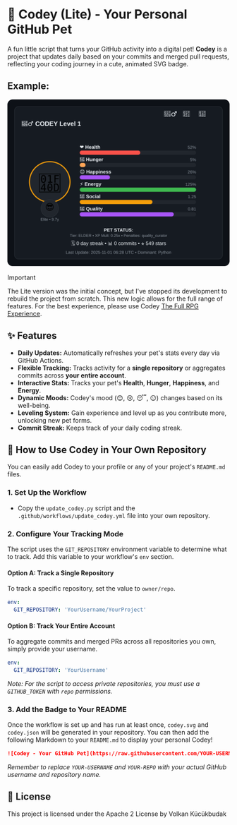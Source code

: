# 🐾 Codey (Lite) - Your Personal GitHub Pet

A fun little script that turns your GitHub activity into a digital pet! **Codey** is a project that updates daily based on your commits and merged pull requests, reflecting your coding journey in a cute, animated SVG badge.

## Example: 
![Codey - Your GitHub Pet](https://raw.githubusercontent.com/VolkanSah/Codey/main/codey.svg)


> [!IMPORTANT]
> The Lite version was the initial concept, but I've stopped its development to rebuild the project from scratch. This new logic allows for the full range of features.
> For the best experience, please use Codey [The Full RPG Experience](https://github.com/VolkanSah/Codey/tree/v.2).

## ✨ Features

* **Daily Updates:** Automatically refreshes your pet's stats every day via GitHub Actions.
* **Flexible Tracking:** Tracks activity for a **single repository** or aggregates commits across **your entire account**.
* **Interactive Stats:** Tracks your pet's **Health**, **Hunger**, **Happiness**, and **Energy**.
* **Dynamic Moods:** Codey's mood (😊, 😢, 😴, 😐) changes based on its well-being.
* **Leveling System:** Gain experience and level up as you contribute more, unlocking new pet forms.
* **Commit Streak:** Keeps track of your daily coding streak.



## 🚀 How to Use Codey in Your Own Repository

You can easily add Codey to your profile or any of your project's `README.md` files.

### 1. Set Up the Workflow

* Copy the `update_codey.py` script and the `.github/workflows/update_codey.yml` file into your own repository.

### 2. Configure Your Tracking Mode

The script uses the `GIT_REPOSITORY` environment variable to determine what to track. Add this variable to your workflow's `env` section.

#### Option A: Track a Single Repository

To track a specific repository, set the value to `owner/repo`.

```yaml
env:
  GIT_REPOSITORY: 'YourUsername/YourProject'
````

#### Option B: Track Your Entire Account

To aggregate commits and merged PRs across all repositories you own, simply provide your username.

```yaml
env:
  GIT_REPOSITORY: 'YourUsername'
```

*Note: For the script to access private repositories, you must use a `GITHUB_TOKEN` with `repo` permissions.*

### 3\. Add the Badge to Your README

Once the workflow is set up and has run at least once, `codey.svg` and `codey.json` will be generated in your repository. You can then add the following Markdown to your `README.md` to display your personal Codey\!

```markdown
![Codey - Your GitHub Pet](https://raw.githubusercontent.com/YOUR-USERNAME/YOUR-REPO/main/codey.svg)
```

*Remember to replace `YOUR-USERNAME` and `YOUR-REPO` with your actual GitHub username and repository name.*

## 📝 License

This project is licensed under the Apache 2 License by Volkan Kücükbudak
